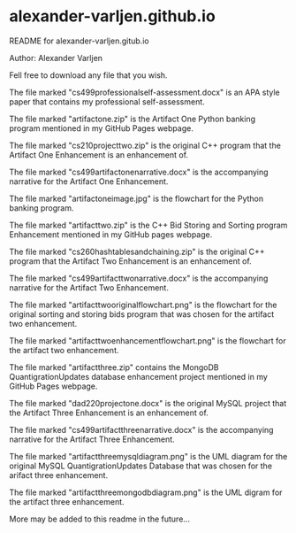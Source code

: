 # alexander-varljen.github.io

README for alexander-varljen.gitub.io

Author: Alexander Varljen

Fell free to download any file that you wish.

The file marked "cs499professionalself-assessment.docx" is an APA style paper that contains my
professional self-assessment.

The file marked "artifactone.zip" is the Artifact One Python banking program mentioned in my GitHub Pages
webpage. 

The file marked "cs210projecttwo.zip" is the original C++ program that the Artifact One Enhancement 
is an enhancement of.

The file marked "cs499artifactonenarrative.docx" is the accompanying narrative for the Artifact One Enhancement.

The file marked "artifactoneimage.jpg" is the flowchart for the Python banking program.

The file marked "artifacttwo.zip" is the C++ Bid Storing and Sorting program Enhancement mentioned in my GitHub
pages webpage.

The file marked "cs260hashtablesandchaining.zip" is the original C++ program that the Artifact Two 
Enhancement is an enhancement of. 

The file marked "cs499artifacttwonarrative.docx" is the accompanying narrative for the Artifact Two Enhancement.

The file marked "artifacttwooriginalflowchart.png" is the flowchart for the original sorting and storing 
bids program that was chosen for the artifact two enhancement.

The file marked "artifacttwoenhancementflowchart.png" is the flowchart for the artifact two enhancement.

The file marked "artifactthree.zip" contains the MongoDB QuantigrationUpdates database enhancement project 
mentioned in my GitHub Pages webpage.

The file marked "dad220projectone.docx" is the original MySQL project that the Artifact Three Enhancement is 
an enhancement of.

The file marked "cs499artifactthreenarrative.docx" is the accompanying narrative for the Artifact Three Enhancement.

The file marked "artifactthreemysqldiagram.png" is the UML diagram for the original MySQL QuantigrationUpdates
Database that was chosen for the arifact three enhancement.

The file marked "artifactthreemongodbdiagram.png" is the UML digram for the artifact three enhancement. 

More may be added to this readme in the future...

